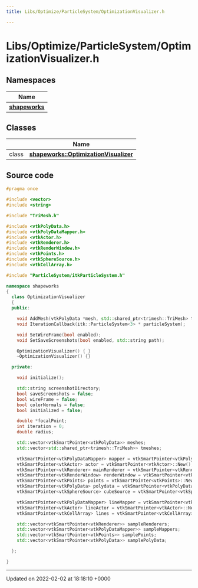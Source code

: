 ```yaml
---
title: Libs/Optimize/ParticleSystem/OptimizationVisualizer.h

---
```


# Libs/Optimize/ParticleSystem/OptimizationVisualizer.h



## Namespaces

| Name           |
| -------------- |
| **[shapeworks](../Namespaces/namespaceshapeworks.md)**  |

## Classes

|                | Name           |
| -------------- | -------------- |
| class | **[shapeworks::OptimizationVisualizer](../Classes/classshapeworks_1_1OptimizationVisualizer.md)**  |




## Source code

```cpp
#pragma once

#include <vector>
#include <string>

#include "TriMesh.h"

#include <vtkPolyData.h>
#include <vtkPolyDataMapper.h>
#include <vtkActor.h>
#include <vtkRenderer.h>
#include <vtkRenderWindow.h>
#include <vtkPoints.h>
#include <vtkSphereSource.h>
#include <vtkCellArray.h>

#include "ParticleSystem/itkParticleSystem.h"

namespace shapeworks
{
  class OptimizationVisualizer
  {
  public:

    void AddMesh(vtkPolyData *mesh, std::shared_ptr<trimesh::TriMesh> tmesh);
    void IterationCallback(itk::ParticleSystem<3> * particleSystem);

    void SetWireFrame(bool enabled);
    void SetSaveScreenshots(bool enabled, std::string path);

    OptimizationVisualizer() { }
    ~OptimizationVisualizer() {}

  private:

    void initialize();

    std::string screenshotDirectory;
    bool saveScreenshots = false;
    bool wireFrame = false;
    bool colorNormals = false;
    bool initialized = false;

    double *focalPoint;
    int iteration = 0;
    double radius;

    std::vector<vtkSmartPointer<vtkPolyData>> meshes;
    std::vector<std::shared_ptr<trimesh::TriMesh>> tmeshes;

    vtkSmartPointer<vtkPolyDataMapper> mapper = vtkSmartPointer<vtkPolyDataMapper>::New();
    vtkSmartPointer<vtkActor> actor = vtkSmartPointer<vtkActor>::New();
    vtkSmartPointer<vtkRenderer> mainRenderer = vtkSmartPointer<vtkRenderer>::New();
    vtkSmartPointer<vtkRenderWindow> renderWindow = vtkSmartPointer<vtkRenderWindow>::New();
    vtkSmartPointer<vtkPoints> points = vtkSmartPointer<vtkPoints>::New();
    vtkSmartPointer<vtkPolyData> polydata = vtkSmartPointer<vtkPolyData>::New();
    vtkSmartPointer<vtkSphereSource> cubeSource = vtkSmartPointer<vtkSphereSource>::New();

    vtkSmartPointer<vtkPolyDataMapper> lineMapper = vtkSmartPointer<vtkPolyDataMapper>::New();
    vtkSmartPointer<vtkActor> lineActor = vtkSmartPointer<vtkActor>::New();
    vtkSmartPointer<vtkCellArray> lines = vtkSmartPointer<vtkCellArray>::New();

    std::vector<vtkSmartPointer<vtkRenderer>> sampleRenderers;
    std::vector<vtkSmartPointer<vtkPolyDataMapper>> sampleMappers;
    std::vector<vtkSmartPointer<vtkPoints>> samplePoints;
    std::vector<vtkSmartPointer<vtkPolyData>> samplePolyData;

  };

}
```


-------------------------------

Updated on 2022-02-02 at 18:18:10 +0000

